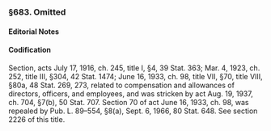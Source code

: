 ### §683. Omitted ###

#### **Editorial Notes** ####

#### Codification ####

Section, acts July 17, 1916, ch. 245, title I, §4, 39 Stat. 363; Mar. 4, 1923, ch. 252, title III, §304, 42 Stat. 1474; June 16, 1933, ch. 98, title VII, §70, title VIII, §80a, 48 Stat. 269, 273, related to compensation and allowances of directors, officers, and employees, and was stricken by act Aug. 19, 1937, ch. 704, §7(b), 50 Stat. 707. Section 70 of act June 16, 1933, ch. 98, was repealed by Pub. L. 89–554, §8(a), Sept. 6, 1966, 80 Stat. 648. See section 2226 of this title.